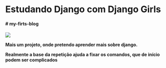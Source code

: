 
# Estudando Django com Django Girls
<h4> # my-firts-blog <h4>
<img src="https://pbs.twimg.com/media/E3dyCHWWYAIQTsF?format=jpg&name=360x360">
<p> Mais um projeto, onde pretendo aprender mais sobre django.<p>
<p> Realmente a base da repetição ajuda a fixar os comandos, que de início podem ser complicados<p>
